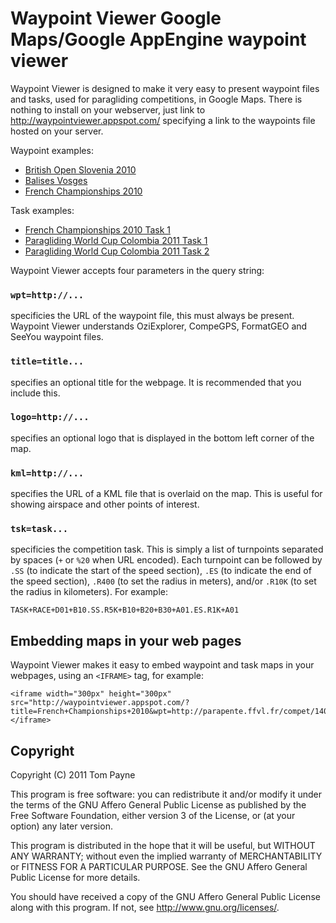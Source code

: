 Waypoint Viewer  Google Maps/Google AppEngine waypoint viewer
=============================================================

Waypoint Viewer is designed to make it very easy to present waypoint files and
tasks, used for paragliding competitions, in Google Maps.  There is nothing to
install on your webserver, just link to <http://waypointviewer.appspot.com/>
specifying a link to the waypoints file hosted on your server.

Waypoint examples:

* [British Open Slovenia 2010](http://waypointviewer.appspot.com/?title=British+Open+Slovenia+2010&wpt=http://www.slovenia-pgopen.com/downloads/Kobarid_Lijak.cup)
* [Balises Vosges](http://waypointviewer.appspot.com/?title=Balises+Vosges&wpt=http://lavl.free.fr/documents/Balises-Vosges.wpt&kml=http://lavl.free.fr/documents/EspaceAerienVosges.kml)
* [French Championships 2010](http://waypointviewer.appspot.com/?title=French+Championships+2010&wpt=http://parapente.ffvl.fr/compet/1405/balises)

Task examples:

* [French Championships 2010 Task 1](http://waypointviewer.appspot.com/?title=French+Championships+2010&wpt=http://parapente.ffvl.fr/compet/1405/balises&tsk=T1.1+RACE+D01+B45.SS.R12K+B45+B88+B01+B75+B70+A02.ES+A02.R200)
* [Paragliding World Cup Colombia 2011 Task 1](http://waypointviewer.appspot.com/?title=Paragliding+World+Cup+Colombia+2011&wpt=http://www.pottyplace.com/colombia.wpt&tsk=T1.1+RACE+D01+B76.SS.R10K+B21.R1K+B74.R4K+A04.ES.R1K+A04.R200)
* [Paragliding World Cup Colombia 2011 Task 2](http://waypointviewer.appspot.com/?title=Paragliding+World+Cup+Colombia+2011&wpt=http://www.pottyplace.com/colombia.wpt&tsk=T1.2+RACE+D01+B58.SS.R30K+B58.R3K+B47.R3K+B17.R3K+A03.ES.R1K+A03.R200)

Waypoint Viewer accepts four parameters in the query string:

### `wpt=http://...`

specificies the URL of the waypoint file, this must always be present.
Waypoint Viewer understands OziExplorer, CompeGPS, FormatGEO and SeeYou
waypoint files.

### `title=title...`

specifies an optional title for the webpage.  It is recommended that you
include this.

### `logo=http://...`

specifies an optional logo that is displayed in the bottom left corner of the
map.

### `kml=http://...`

specifies the URL of a KML file that is overlaid on the map.  This is useful
for showing airspace and other points of interest.

### `tsk=task...`

specificies the competition task.  This is simply a list of turnpoints
separated by spaces (`+` or `%20` when URL encoded).  Each turnpoint can be
followed by `.SS` (to indicate the start of the speed section), `.ES` (to
indicate the end of the speed section), `.R400` (to set the radius in meters),
and/or `.R10K` (to set the radius in kilometers).  For example:

	TASK+RACE+D01+B10.SS.R5K+B10+B20+B30+A01.ES.R1K+A01


Embedding maps in your web pages
--------------------------------

Waypoint Viewer makes it easy to embed waypoint and task maps in your webpages,
using an `<IFRAME>` tag, for example:

	<iframe width="300px" height="300px" src="http://waypointviewer.appspot.com/?title=French+Championships+2010&wpt=http://parapente.ffvl.fr/compet/1405/balises&tsk=T1.1+RACE+D01+B45.SS.R12K+B45+B88+B01+B75+B70+A02.ES+A02.R200"></iframe>


Copyright
---------

Copyright (C) 2011  Tom Payne

This program is free software: you can redistribute it and/or modify it under
the terms of the GNU Affero General Public License as published by the Free
Software Foundation, either version 3 of the License, or (at your option) any
later version.

This program is distributed in the hope that it will be useful, but WITHOUT ANY
WARRANTY; without even the implied warranty of MERCHANTABILITY or FITNESS FOR A
PARTICULAR PURPOSE.  See the GNU Affero General Public License for more
details.

You should have received a copy of the GNU Affero General Public License along
with this program.  If not, see <http://www.gnu.org/licenses/>.

